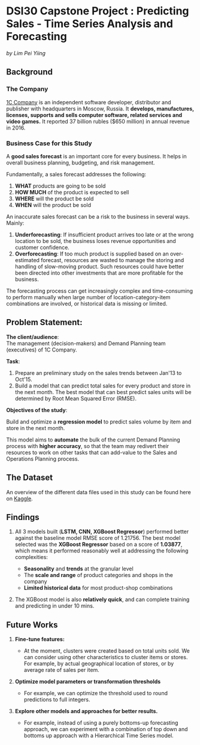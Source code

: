 # DSI30 Capstone Project : Predicting Sales - Time Series Analysis and Forecasting 

*by Lim Pei Yiing*

## Background

### The Company

[1C Company](https://1c.ru/eng/title.htm) is an independent software developer, distributor and publisher with headquarters in Moscow, Russia. It **develops, manufactures, licenses, supports and sells computer software, related services and video games.** It reported 37 billion rubles ($650 million) in annual revenue in 2016. 

### Business Case for this Study

A **good sales forecast** is an important core for every business. It helps in overall business planning, budgeting, and risk management. 

Fundamentally, a sales forecast addresses the following:
1) **WHAT** products are going to be sold
2) **HOW MUCH** of the product is expected to sell
3) **WHERE** will the product be sold
4) **WHEN** will the product be sold

An inaccurate sales forecast can be a risk to the business in several ways. Mainly:
1) **Underforecasting**:   If insufficient product arrives too late or at the wrong location to be sold, the business loses revenue opportunities and customer confidence. 
2) **Overforecasting**:   If too much product is supplied based on an over-estimated forecast, resources are wasted to manage the storing and handling of slow-moving product. Such resources could have better been directed into other investments that are more profitable for the business. 

The forecasting process can get increasingly complex and time-consuming to perform manually when large number of location-category-item combinations are involved, or historical data is missing or limited. 


## Problem Statement:

**The client/audience**:   
The management (decision-makers) and Demand Planning team (executives) of 1C Company. 

**Task**: 
1) Prepare an preliminary study on the sales trends between Jan'13 to Oct'15. 
2) Build a model that can predict total sales for every product and store in the next month. The best model that can best predict sales units will be determined by Root Mean Squared Error (RMSE).

**Objectives of the study**:

Build and optimize a **regression model** to predict sales volume by item and store in the next month.

This model aims to **automate** the bulk of the current Demand Planning process with **higher accuracy**, so that the team may redivert their resources to work on other tasks that can add-value to the Sales and Operations Planning process.


## The Dataset

An overview of the different data files used in this study can be found here on [Kaggle](https://www.kaggle.com/competitions/competitive-data-science-predict-future-sales/data).

## Findings

1. All 3 models built (**LSTM, CNN, XGBoost Regressor**) performed better against the baseline model RMSE score of 1.21756. The best model selected was the **XGBoost Regressor** based on a score of **1.03877**, which means it performed reasonably well at addressing the following complexities:
    - **Seasonality** and **trends** at the granular level
    - The **scale and range** of product categories and shops in the company
    - **Limited historical data** for most product-shop combinations
   
   
2. The XGBoost model is also **relatively quick**, and can complete training and predicting in under 10 mins.  

## Future Works

1) **Fine-tune features:**
   - At the moment, clusters were created based on total units sold. We can consider using other characteristics to cluster items or stores. For example, by actual geographical location of stores, or by average rate of sales per item. 
   
   
2) **Optimize model parameters or transformation thresholds**
   - For example, we can optimize the threshold used to round predictions to full integers. 
   
   
3) **Explore other models and approaches for better results.** 
   - For example, instead of using a purely bottoms-up forecasting approach, we can experiment with a combination of top down and bottoms up approach with a Hierarchical Time Series model.